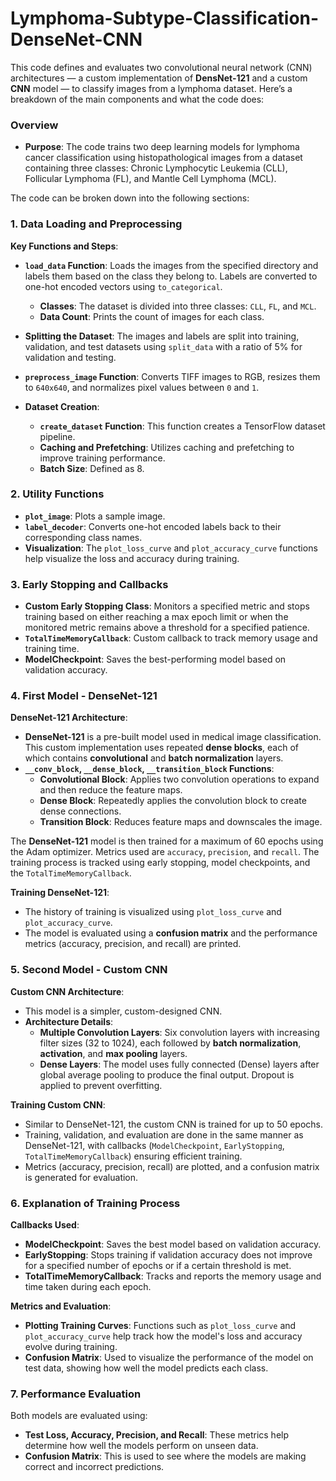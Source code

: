 # Lymphoma-Subtype-Classification-DenseNet-CNN

This code defines and evaluates two convolutional neural network (CNN) architectures — a custom implementation of **DensNet-121** and a custom **CNN** model — to classify images from a lymphoma dataset. Here’s a breakdown of the main components and what the code does:

### Overview
- **Purpose**: The code trains two deep learning models for lymphoma cancer classification using histopathological images from a dataset containing three classes: Chronic Lymphocytic Leukemia (CLL), Follicular Lymphoma (FL), and Mantle Cell Lymphoma (MCL).

The code can be broken down into the following sections:

### 1. Data Loading and Preprocessing
**Key Functions and Steps**:
- **`load_data` Function**: Loads the images from the specified directory and labels them based on the class they belong to. Labels are converted to one-hot encoded vectors using `to_categorical`.
  - **Classes**: The dataset is divided into three classes: `CLL`, `FL`, and `MCL`.
  - **Data Count**: Prints the count of images for each class.

- **Splitting the Dataset**: The images and labels are split into training, validation, and test datasets using `split_data` with a ratio of 5% for validation and testing.

- **`preprocess_image` Function**: Converts TIFF images to RGB, resizes them to `640x640`, and normalizes pixel values between `0` and `1`.

- **Dataset Creation**:
  - **`create_dataset` Function**: This function creates a TensorFlow dataset pipeline.
  - **Caching and Prefetching**: Utilizes caching and prefetching to improve training performance.
  - **Batch Size**: Defined as 8.

### 2. Utility Functions
- **`plot_image`**: Plots a sample image.
- **`label_decoder`**: Converts one-hot encoded labels back to their corresponding class names.
- **Visualization**: The `plot_loss_curve` and `plot_accuracy_curve` functions help visualize the loss and accuracy during training.

### 3. Early Stopping and Callbacks
- **Custom Early Stopping Class**: Monitors a specified metric and stops training based on either reaching a max epoch limit or when the monitored metric remains above a threshold for a specified patience.
- **`TotalTimeMemoryCallback`**: Custom callback to track memory usage and training time.
- **ModelCheckpoint**: Saves the best-performing model based on validation accuracy.

### 4. First Model - DenseNet-121
**DenseNet-121 Architecture**:
- **DenseNet-121** is a pre-built model used in medical image classification. This custom implementation uses repeated **dense blocks**, each of which contains **convolutional** and **batch normalization** layers.
- **`__conv_block`, `__dense_block`, `__transition_block` Functions**:
  - **Convolutional Block**: Applies two convolution operations to expand and then reduce the feature maps.
  - **Dense Block**: Repeatedly applies the convolution block to create dense connections.
  - **Transition Block**: Reduces feature maps and downscales the image.

The **DenseNet-121** model is then trained for a maximum of 60 epochs using the Adam optimizer. Metrics used are `accuracy`, `precision`, and `recall`. The training process is tracked using early stopping, model checkpoints, and the `TotalTimeMemoryCallback`.

**Training DenseNet-121**:
- The history of training is visualized using `plot_loss_curve` and `plot_accuracy_curve`.
- The model is evaluated using a **confusion matrix** and the performance metrics (accuracy, precision, and recall) are printed.

### 5. Second Model - Custom CNN
**Custom CNN Architecture**:
- This model is a simpler, custom-designed CNN.
- **Architecture Details**:
  - **Multiple Convolution Layers**: Six convolution layers with increasing filter sizes (32 to 1024), each followed by **batch normalization**, **activation**, and **max pooling** layers.
  - **Dense Layers**: The model uses fully connected (Dense) layers after global average pooling to produce the final output. Dropout is applied to prevent overfitting.

**Training Custom CNN**:
- Similar to DenseNet-121, the custom CNN is trained for up to 50 epochs.
- Training, validation, and evaluation are done in the same manner as DenseNet-121, with callbacks (`ModelCheckpoint`, `EarlyStopping`, `TotalTimeMemoryCallback`) ensuring efficient training.
- Metrics (accuracy, precision, recall) are plotted, and a confusion matrix is generated for evaluation.

### 6. Explanation of Training Process
**Callbacks Used**:
- **ModelCheckpoint**: Saves the best model based on validation accuracy.
- **EarlyStopping**: Stops training if validation accuracy does not improve for a specified number of epochs or if a certain threshold is met.
- **TotalTimeMemoryCallback**: Tracks and reports the memory usage and time taken during each epoch.

**Metrics and Evaluation**:
- **Plotting Training Curves**: Functions such as `plot_loss_curve` and `plot_accuracy_curve` help track how the model's loss and accuracy evolve during training.
- **Confusion Matrix**: Used to visualize the performance of the model on test data, showing how well the model predicts each class.
  
### 7. Performance Evaluation
Both models are evaluated using:
- **Test Loss, Accuracy, Precision, and Recall**: These metrics help determine how well the models perform on unseen data.
- **Confusion Matrix**: This is used to see where the models are making correct and incorrect predictions.

